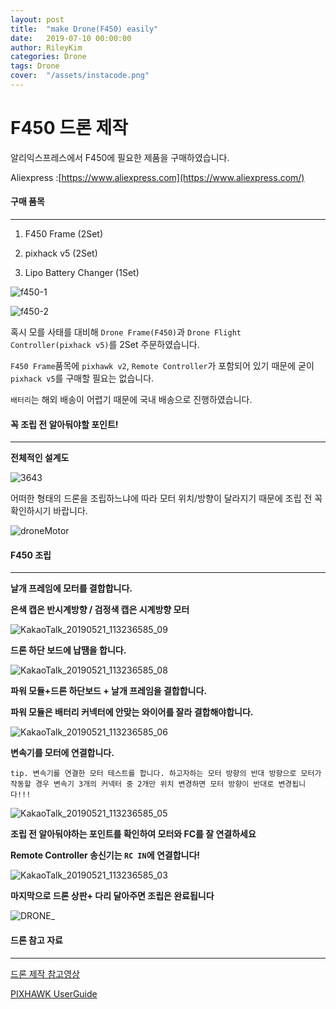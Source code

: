 ```yaml
---
layout: post
title:  "make Drone(F450) easily"
date:   2019-07-10 00:00:00
author: RileyKim
categories: Drone
tags: Drone
cover:  "/assets/instacode.png"
---
```


# F450 드론 제작



알리익스프레스에서 F450에 필요한 제품을 구매하였습니다. 



Aliexpress :[https://www.aliexpress.com](https://www.aliexpress.com/)



#### 구매 품목

---------------------------

1. F450 Frame (2Set)

2. pixhack v5 (2Set)

3. Lipo Battery Changer (1Set)

   

![f450-1](https://user-images.githubusercontent.com/24997255/60868717-8c8f2280-a268-11e9-8699-056fae01f940.PNG)



![f450-2](https://user-images.githubusercontent.com/24997255/60869643-4935b380-a26a-11e9-8a84-b154097cda12.PNG)



혹시 모를 사태를 대비해 `Drone Frame(F450)`과 `Drone Flight Controller(pixhack v5)`를 2Set 주문하였습니다. 

`F450 Frame`품목에 `pixhawk v2`, `Remote Controller`가 포함되어 있기 때문에 굳이 `pixhack v5`를 구매할 필요는 없습니다. 

`배터리`는 해외 배송이 어렵기 때문에 국내 배송으로 진행하였습니다. 



#### 꼭 조립 전 알아둬야할 포인트!

-----------------------

**전체적인 설계도**

![3643](https://user-images.githubusercontent.com/24997255/60873076-bcdabf00-a270-11e9-8e03-1f9df73969f3.jpg)



어떠한 형태의 드론을 조립하느냐에 따라 모터 위치/방향이 달라지기 때문에 조립 전 꼭 확인하시기 바랍니다. 

![droneMotor](https://user-images.githubusercontent.com/24997255/60871039-f5789980-a26c-11e9-95b4-3b3cbe1e345d.jpg)









#### F450 조립

--------------------



**날개 프레임에 모터를 결합합니다.**

**은색 캡은 반시계방향 / 검정색 캡은 시계방향 모터**

![KakaoTalk_20190521_113236585_09](https://user-images.githubusercontent.com/24997255/60872812-52c21a00-a270-11e9-9e9e-cdf000f2e236.jpg)



**드론 하단 보드에 납땜을 합니다.**

![KakaoTalk_20190521_113236585_08](https://user-images.githubusercontent.com/24997255/60872662-1098d880-a270-11e9-8304-0d15bfcbce9a.jpg)



**파워 모듈+드론 하단보드 + 날개 프레임을 결합합니다.**

**파워 모듈은 배터리 커넥터에 안맞는 와이어를 잘라 결합해야합니다.**

![KakaoTalk_20190521_113236585_06](https://user-images.githubusercontent.com/24997255/60933605-f60d4080-a2fd-11e9-96d0-245173ea9eb9.jpg)





**변속기를 모터에 연결합니다.**

`tip. 변속기를 연결한 모터 테스트를 합니다. 하고자하는 모터 방향의 반대 방향으로 모터가 작동할 경우 변속기 3개의 커넥터 중 2개만 위치 변경하면 모터 방향이 반대로 변경됩니다!!!`

![KakaoTalk_20190521_113236585_05](https://user-images.githubusercontent.com/24997255/60932720-3a96dd00-a2fa-11e9-9ec3-e34eb084edb9.jpg)



**조립 전 알아둬야하는 포인트를 확인하여 모터와 FC를 잘 연결하세요**

**Remote Controller 송신기는 `RC IN`에 연결합니다!**

![KakaoTalk_20190521_113236585_03](https://user-images.githubusercontent.com/24997255/60933548-b181a500-a2fd-11e9-8dcf-c1ab057d0e23.jpg)



**마지막으로 드론 상판+ 다리 달아주면 조립은 완료됩니다**

![DRONE_](https://user-images.githubusercontent.com/24997255/60933918-5c469300-a2ff-11e9-9a2e-37c36bd076bf.jpg)





#### 드론 참고 자료

---------------------------

[드론 제작 참고영상](https://www.youtube.com/watch?v=ER2GxMo0X3E&t=308s)

[PIXHAWK UserGuide](https://docs.px4.io/en/flight_controller/pixhawk.html)

